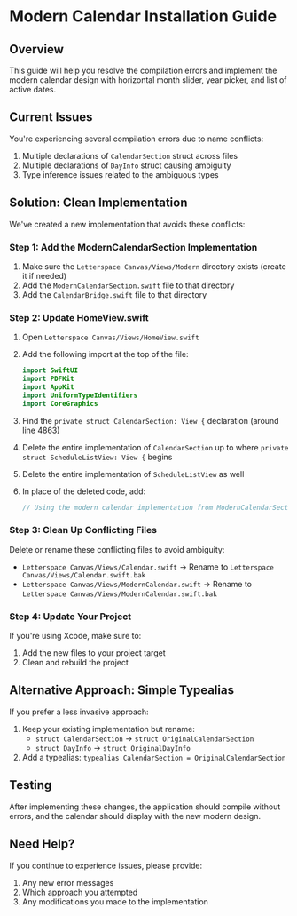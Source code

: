 # Modern Calendar Installation Guide

## Overview

This guide will help you resolve the compilation errors and implement the modern calendar design with horizontal month slider, year picker, and list of active dates.

## Current Issues

You're experiencing several compilation errors due to name conflicts:

1. Multiple declarations of `CalendarSection` struct across files
2. Multiple declarations of `DayInfo` struct causing ambiguity
3. Type inference issues related to the ambiguous types

## Solution: Clean Implementation

We've created a new implementation that avoids these conflicts:

### Step 1: Add the ModernCalendarSection Implementation

1. Make sure the `Letterspace Canvas/Views/Modern` directory exists (create it if needed)
2. Add the `ModernCalendarSection.swift` file to that directory
3. Add the `CalendarBridge.swift` file to that directory

### Step 2: Update HomeView.swift

1. Open `Letterspace Canvas/Views/HomeView.swift`
2. Add the following import at the top of the file:
   ```swift
   import SwiftUI
   import PDFKit
   import AppKit
   import UniformTypeIdentifiers
   import CoreGraphics
   ```

3. Find the `private struct CalendarSection: View {` declaration (around line 4863)
4. Delete the entire implementation of `CalendarSection` up to where `private struct ScheduleListView: View {` begins
5. Delete the entire implementation of `ScheduleListView` as well
6. In place of the deleted code, add:
   ```swift
   // Using the modern calendar implementation from ModernCalendarSection
   ```

### Step 3: Clean Up Conflicting Files

Delete or rename these conflicting files to avoid ambiguity:
- `Letterspace Canvas/Views/Calendar.swift` → Rename to `Letterspace Canvas/Views/Calendar.swift.bak`
- `Letterspace Canvas/Views/ModernCalendar.swift` → Rename to `Letterspace Canvas/Views/ModernCalendar.swift.bak`

### Step 4: Update Your Project

If you're using Xcode, make sure to:
1. Add the new files to your project target
2. Clean and rebuild the project

## Alternative Approach: Simple Typealias

If you prefer a less invasive approach:

1. Keep your existing implementation but rename:
   - `struct CalendarSection` → `struct OriginalCalendarSection` 
   - `struct DayInfo` → `struct OriginalDayInfo`
2. Add a typealias: `typealias CalendarSection = OriginalCalendarSection`

## Testing

After implementing these changes, the application should compile without errors, and the calendar should display with the new modern design.

## Need Help?

If you continue to experience issues, please provide:
1. Any new error messages
2. Which approach you attempted
3. Any modifications you made to the implementation 